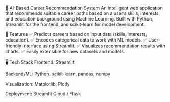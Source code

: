 🎯 AI-Based Career Recommendation System
An intelligent web application that recommends suitable career paths based on a user’s skills, interests, and education background using Machine Learning. Built with Python, Streamlit for the frontend, and scikit-learn for model development.

🚀 Features
✅ Predicts careers based on input data (skills, interests, education).
✅ Encodes categorical data to work with ML models.
✅ User-friendly interface using Streamlit.
✅ Visualizes recommendation results with charts.
✅ Easily extensible for new datasets and models.

🖥️ Tech Stack
Frontend: Streamlit

Backend/ML: Python, scikit-learn, pandas, numpy

Visualization: Matplotlib, Plotly

Deployment: Streamlit Cloud / Flask
